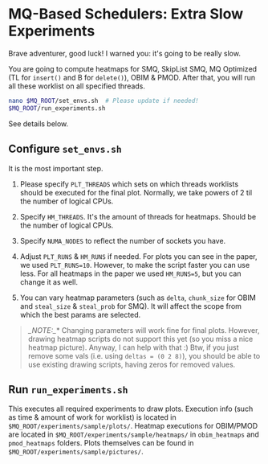 # MQ-Based Schedulers: Extra Slow Experiments
Brave adventurer, good luck! I warned you: it's going to be really slow.

You are going to compute heatmaps for SMQ, SkipList SMQ, MQ Optimized (TL for `insert()`
and B for `delete()`), OBIM & PMOD. After that, you will run all these worklist on 
all specified threads.

```bash
nano $MQ_ROOT/set_envs.sh  # Please update if needed!
$MQ_ROOT/run_experiments.sh
```
See details below.

## Configure `set_envs.sh`
It is the most important step. 
1. Please specify `PLT_THREADS` 
which sets on which threads worklists should be executed for the final plot. Normally, we take 
powers of 2 til the number of logical CPUs.

2. Specify `HM_THREADS`. It's the amount of threads for heatmaps.
Should be the number of logical CPUs.

3. Specify `NUMA_NODES` to reflect the number of sockets you have. 

4. Adjust `PLT_RUNS` & `HM_RUNS` if needed. For plots you can see in the paper, we used `PLT_RUNS=10`. 
However, to make the script faster you can use less. For all heatmaps in the paper we used `HM_RUNS=5`, but
you can change it as well.

5. You can vary heatmap parameters (such as `delta`, `chunk_size` for OBIM and 
`steal_size` & `steal_prob` for SMQ). It will affect the scope from which the best params are selected.

> **_NOTE*:_**  Changing parameters will work fine for final plots. However,
> drawing heatmap scripts do not support this yet (so you miss a nice heatmap picture). Anyway, I can help with that :)
> Btw, if you just remove some vals (i.e. using `deltas = (0 2 8)`), you should be able to use existing drawing scripts, having
> zeros for removed values.


## Run `run_experiments.sh`  
This executes all required experiments to draw plots.
Execution info (such as time & amount of work for worklist) is located in `$MQ_ROOT/experiments/sample/plots/`.
Heatmap executions for OBIM/PMOD are located in `$MQ_ROOT/experiments/sample/heatmaps/` in `obim_heatmaps` and `pmod_heatmaps` folders.
Plots themselves can be found in `$MQ_ROOT/experiments/sample/pictures/`.
